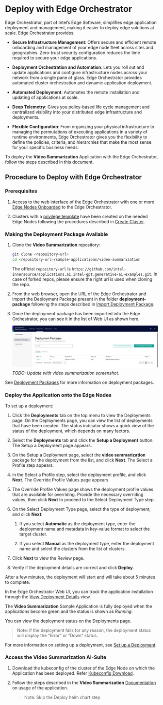 # Deploy with Edge Orchestrator

Edge Orchestrator, part of Intel’s Edge Software, simplifies edge application deployment and management, making it easier to deploy edge solutions at scale. Edge Orchestrator provides:

* **Secure Infrastructure Management**: Offers secure and efficient remote onboarding and management of your edge node fleet across sites and geographies. Zero-trust security configuration reduces the time required to secure your edge applications.

* **Deployment Orchestration and Automation**: Lets you roll out and update applications and configure infrastructure nodes across your network from a single pane of glass. Edge Orchestrator provides automated cluster orchestration and dynamic application deployment.

* **Automated Deployment**: Automates the remote installation and updating of applications at scale.

* **Deep Telemetry**: Gives you policy-based life cycle management and centralized visibility into your distributed edge infrastructure and deployments.

* **Flexible Configuration**: From organizing your physical infrastructure to managing the permutations of executing applications in a variety of runtime environments, Edge Orchestrator gives you the flexibility to define the policies, criteria, and hierarchies that make the most sense for your specific business needs.

To deploy the **Video Summarization** Application with the Edge Orchestrator, follow the steps described in this document.

## Procedure to Deploy with Edge Orchestrator

### Prerequisites

1. Access to the web interface of the Edge Orchestrator with one or more [Edge Nodes Onboarded](<https://docs.openedgeplatform.intel.com/edge-manage-docs/main/user_guide/set_up_edge_infra/edge_node_onboard.html>) to the Edge Orchestrator.

1. Clusters with a [privilege template](<https://docs.openedgeplatform.intel.com/edge-manage-docs/main/user_guide/additional_howtos/set_up_a_cluster_template.html>) have been created on the needed Edge Nodes following the procedures described in [Create Cluster](<https://docs.openedgeplatform.intel.com/edge-manage-docs/main/user_guide/set_up_edge_infra/create_clusters.html#create-cluster>).

### Making the Deployment Package Available

1. Clone the **Video Summarization** repository:

    ```bash
    git clone <repository-url>
    cd <repository-url>/sample-applications/video-summarization
    ```

    The official `repository-url` is `https://github.com/intel-innersource/applications.ai.intel-gpt.generative-ai-examples.git`. In case of forked repos, please ensure the right url is used when cloning the repo.

1. From the web browser, open the URL of the Edge Orchestrator and import the Deployment Package present in the folder **deployment-package** following the steps described in [Import Deployment Package](<https://docs.openedgeplatform.intel.com/edge-manage-docs/main/user_guide/package_software/import_deployment.html#import-deployment-package>).

1. Once the deployment package has been imported into the Edge Orchestrator, you can see it in the list of Web UI as shown here.

    **![Video Summarization Image](./images/videosumm-emf.png)**
    _TODO: Update with video summarization screenshot._

See [Deployment Packages](<https://docs.openedgeplatform.intel.com/edge-manage-docs/main/user_guide/package_software/deploy_packages.html#view-deployment-packages>) for more information on deployment packages.

### Deploy the Application onto the Edge Nodes

To set up a deployment:

1. Click the **Deployments** tab on the top menu to view the Deployments page. On the Deployments page, you can view the list of deployments that have been created. The status indicator shows a quick view of the status of the deployment, which depends on many factors.

1. Select the **Deployments** tab and click the **Setup a Deployment** button. The Setup a Deployment page appears.

1. On the Setup a Deployment page, select the **video summarization** package for the deployment from the list, and click **Next**. The Select a Profile step appears.

1. In the Select a Profile step, select the deployment profile, and click **Next**. The Override Profile Values page appears.

1. The Override Profile Values page shows the deployment profile values that are available for overriding. Provide the necessary overriding values, then click **Next** to proceed to the Select Deployment Type step.

1. On the Select Deployment Type page, select the type of deployment, and click **Next**:

    1. If you select **Automatic** as the deployment type, enter the deployment name and metadata in key-value format to select the target cluster.

    1. If you select **Manual** as the deployment type, enter the deployment name and select the clusters from the list of clusters.

1. Click **Next** to view the Review page.

1. Verify if the deployment details are correct and click **Deploy**.

After a few minutes, the deployment will start and will take about 5 minutes to complete.

In the Edge Orchestrator Web UI, you can track the application installation through the [View Deployment Details](<https://docs.openedgeplatform.intel.com/edge-manage-docs/main/user_guide/package_software/deployment_details.html#view-deployment-details>) view.

The **Video Summarization** Sample Application is fully deployed when the applications become green and the status is shown as _Running_.

You can view the deployment status on the Deployments page.

> Note: If the deployment fails for any reason, the deployment status will display the “Error” or “Down” status.

For more information on setting up a deployment, see [Set up a Deployment](<https://docs.openedgeplatform.intel.com/edge-manage-docs/main/user_guide/package_software/setup_deploy.html#set-up-a-deployment>).

### Access the **Video Summarization** AI-Suite

1. Download the kubeconfig of the cluster of the Edge Node on which the Application has been deployed. Refer [Kubeconfig Download](<https://docs.openedgeplatform.intel.com/edge-manage-docs/main/user_guide/set_up_edge_infra/accessing_clusters.html#organize-cluster-access-with-a-kubeconfig-file>).

1. Follow the steps described in the **Video Summarization** [Documentation](<deploy-with-helm.md>) on usage of the application.

   > Note: Skip the Deploy helm chart step
